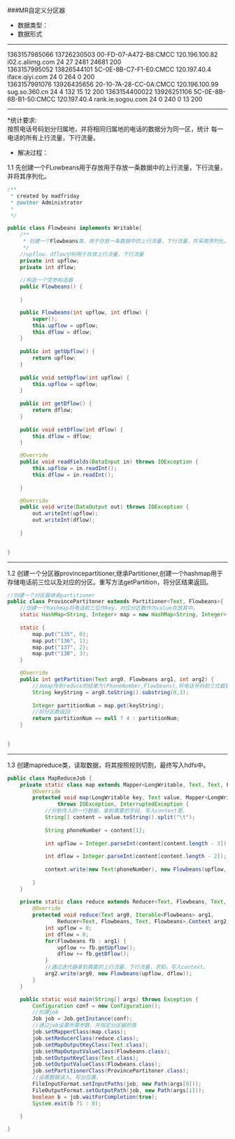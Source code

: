 ###MR自定义分区器

* 数据类型：
* 数据形式
---

1363157985066 13726230503	00-FD-07-A472-B8:CMCC	120.196.100.82	i02.c.aliimg.com  24	27	2481	24681	200  
1363157995052 	13826544101	5C-0E-8B-C7-F1-E0:CMCC	120.197.40.4	iface.qiyi.com	    24     0	264	      0	   200   
1363157991076 	13926435656	20-10-7A-28-CC-0A:CMCC	120.196.100.99	sug.so.360.cn	    24     4	 132	  15  12	200
1363154400022 	13926251106	5C-0E-8B-8B-B1-50:CMCC	120.197.40.4	rank.ie.sogou.com    24     0   240	   0	13    200




---
*统计要求:  
按照电话号码划分归属地，并将相同归属地的电话的数据分为同一区，统计 每一电话的所有上行流量，下行流量。

* 解决过程：

1.1 先创建一个FLowbeans用于存放用于存放一条数据中的上行流量，下行流量，并将其序列化。  


```java
/**
 * created by madfriday
 * @author Administrator
 *
 */

public class Flowbeans implements Writable{
	/**
	 * 创建一个Flowbeans类，用于存放一条数据中的上行流量，下行流量，并采用序列化。
	 */
	//upflow，dflow分别用于存放上行流量，下行流量
	private int upflow;
	private int dflow;
	
	//构造一个空参构造器
	public Flowbeans() {
		
	}

	public Flowbeans(int upflow, int dflow) {
		super();
		this.upflow = upflow;
		this.dflow = dflow;
	}
	
	public int getUpflow() {
		return upflow;
	}
	
	public void setUpflow(int upflow) {
		this.upflow = upflow;
	}
	
	public int getDflow() {
		return dflow;
	}
	
	public void setDflow(int dflow) {
		this.dflow = dflow;
	}

	@Override
	public void readFields(DataInput in) throws IOException {
		this.upflow = in.readInt();
		this.dflow = in.readInt();
		
	}

	@Override
	public void write(DataOutput out) throws IOException {
		out.writeInt(upflow);
		out.writeInt(dflow);
		
	}
	

}
```

---
1.2 创建一个分区器provincepartitioner,继承Partitioner,创建一个hashmap用于存储电话前三位以及对应的分区。重写方法getPartition，将分区结果返回。


```java
//创建一个分区器继承partitioner
public class ProvincePartitoner extends Partitioner<Text, Flowbeans>{
	//创建一个hashmap将电话前三位作key，对应分区数作为value存放其中。
	static HashMap<String, Integer> map = new HashMap<String, Integer>();
	
	static {
		map.put("135", 0);
		map.put("136", 1);
		map.put("137", 2);
		map.put("138", 3);
	}

	@Override
	public int getPartition(Text arg0, Flowbeans arg1, int arg2) {
		//从map传到reduce的结果为(PhoneNumber,Flowbeans),将电话号码前三位截取出来，通过hashmap取得对应的分区数。
		String keyString = arg0.toString().substring(0,3);
		
		Integer partitionNum = map.get(keyString);
		//将分区数返回
		return partitionNum == null ? 4 : partitionNum;
	}
	

}
``` 


---
1.3 创建mapreduce类，读取数据，将其按照规则切割，最终写入hdfs中。

```java
public class MapReduceJob {
	private static class map extends Mapper<LongWritable, Text, Text, Flowbeans>{
		@Override
		protected void map(LongWritable key, Text value, Mapper<LongWritable, Text, Text, Flowbeans>.Context context)
				throws IOException, InterruptedException {
			//分割传入的一行数据，拿到需要的字段，写入context里。
			String[] content = value.toString().split("\t");
			
			String phoneNumber = content[1];
			
			int upflow = Integer.parseInt(content[content.length - 3]);
			
			int dflow = Integer.parseInt(content[content.length - 2]);
			
			context.write(new Text(phoneNumber), new Flowbeans(upflow, dflow));
			
		}
	}
	
	private static class reduce extends Reducer<Text, Flowbeans, Text, Flowbeans>{
		@Override
		protected void reduce(Text arg0, Iterable<Flowbeans> arg1,
				Reducer<Text, Flowbeans, Text, Flowbeans>.Context arg2) throws IOException, InterruptedException {
			int upflow = 0;
			int dflow = 0;
			for(Flowbeans fb : arg1) {
				upflow += fb.getUpflow();
				dflow += fb.getDflow();
			}
			//通过迭代器拿到需要的上行流量，下行流量，求和，写入context。
			arg2.write(arg0, new Flowbeans(upflow, dflow));
		}
	}

	public static void main(String[] args) throws Exception {
		Configuration conf = new Configuration();
		//创建job
		Job job = Job.getInstance(conf);
		//通过job设置所需参数，并指定分区器的类
		job.setMapperClass(map.class);
		job.setReducerClass(reduce.class);
		job.setMapOutputKeyClass(Text.class);
		job.setMapOutputValueClass(Flowbeans.class);
		job.setOutputKeyClass(Text.class);
		job.setOutputValueClass(Flowbeans.class);
		job.setPartitionerClass(ProvincePartitoner.class);
		//设置数据读入。写出位置。
		FileInputFormat.setInputPaths(job, new Path(args[0]));
		FileOutputFormat.setOutputPath(job, new Path(args[1]));
		boolean b = job.waitForCompletion(true);
		System.exit(b ?1 : 0);
				
	}

}
```